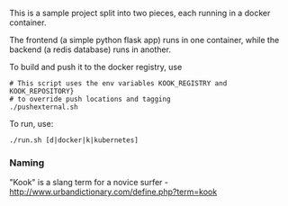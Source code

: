 This is a sample project split into two pieces, each running in a docker container.

The frontend (a simple python flask app) runs in one container, while the backend (a redis database) runs in another.

To build and push it to the docker registry, use

```
# This script uses the env variables KOOK_REGISTRY and KOOK_REPOSITORY}
# to override push locations and tagging
./pushexternal.sh
```

To run, use:
```
./run.sh [d|docker|k|kubernetes]
```



### Naming
"Kook" is a slang term for a novice surfer - http://www.urbandictionary.com/define.php?term=kook

